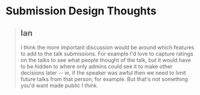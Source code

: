 # Submission Design Thoughts

> Ian
> ---
> I think the more important discussion would be around which features to add to the talk submissions. For example I'd
> love to capture ratings on the talks to see what people thought of the talk, but it would have to be hidden to where
> only admins could see it to make other decisions later -- ie, if the speaker was awful then we need to limit future
> talks from that person, for example. But that's not something you'd want made public I think.
